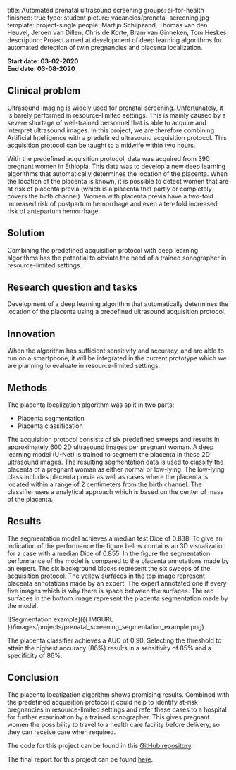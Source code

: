 title: Automated prenatal ultrasound screening
groups: ai-for-health 
finished: true
type: student
picture: vacancies/prenatal-screening.jpg
template: project-single
people: Martijn Schilpzand, Thomas van den Heuvel, Jeroen van Dillen, Chris de Korte, Bram van Ginneken, Tom Heskes
description: Project aimed at development of deep learning algorithms for automated detection of twin pregnancies and placenta localization.

**Start date: 03-02-2020** <br>
**End date: 03-08-2020**

## Clinical problem
Ultrasound imaging is widely used for prenatal screening. Unfortunately, it is barely performed in resource-limited settings. This is mainly caused by a severe shortage of well-trained personnel that is able to acquire and interpret ultrasound images. In this project, we are therefore combining Artificial Intelligence with a predefined ultrasound acquisition protocol. This acquisition protocol can be taught to a midwife within two hours. 

With the predefined acquisition protocol, data was acquired from 390 pregnant women in Ethiopia. This data was to develop a new deep learning algorithms that automatically determines the location of the placenta. When the location of the placenta is known, it is possible to detect women that are at risk of placenta previa (which is a placenta that partly or completely covers the birth channel). Women with placenta previa have a two-fold increased risk of postpartum hemorrhage and even a ten-fold increased risk of antepartum hemorrhage.

## Solution
Combining the predefined acquisition protocol with deep learning algorithms has the potential to obviate the need of a trained sonographer in resource-limited settings. 

## Research question and tasks
Development of a deep learning algorithm that automatically determines the location of the placenta using a predefined ultrasound acquisition protocol.

## Innovation
When the algorithm has sufficient sensitivity and accuracy, and are able to run on a smartphone, it will be integrated in the current prototype which we are planning to evaluate in resource-limited settings.

## Methods
The placenta localization algorithm was split in two parts:

- Placenta segmentation 
- Placenta classification

The acquisition protocol consists of six predefined sweeps and results in approximately 600 2D ultrasound images per pregnant woman. A deep learning model (U-Net) is trained to segment the placenta in these 2D ultrasound images.
The resulting segmentation data is used to classify the placenta of a pregnant woman as either normal or low-lying. The low-lying class includes placenta previa as well as cases where the placenta is located within a range of 2 centimeters from the birth channel. 
The classifier uses a analytical approach which is based on the center of mass of the placenta. 

## Results
The segmentation model achieves a median test Dice of 0.838. To give an indication of the performance the figure below contains an 3D visualization for a case with a median Dice of 0.855. In the figure the segmentation performance of the model is compared to the placenta annotations made by an expert. The six background blocks represent the six sweeps of the acquisition protocol. 
The yellow surfaces in the top image represent placenta annotations made by an expert. The expert annotated one if every five images which is why there is space between the surfaces. The red surfaces in the bottom image represent the placenta segmentation made by the model. 

![Segmentation example]({{ IMGURL }}/images/projects/prenatal_screening_segmentation_example.png) 

The placenta classifier achieves a AUC of 0.90. Selecting the threshold to attain the highest accuracy (86%) results in a sensitivity of 85% and a specificity of 86%.

## Conclusion
The placenta locatization algorithm shows promising results. 
Combined with the predefined acquisition protocol it could help to identify at-risk pregnancies in resource-limited settings and refer these cases to a hospital for further examination by a trained sonographer. This gives pregnant women the possibility to travel to a health care facility before delivery, so they can receive care when required. 


The code for this project can be found in this [GitHub repository](https://github.com/DIAGNijmegen/babychecker-placenta-localization).

The final report for this project can be found [here](https://drive.google.com/file/d/1-K95brXPDVxYkkO7uDxbrBUNN64motRL/view?usp=sharing).
